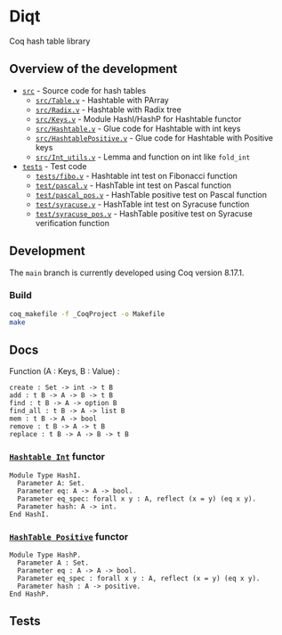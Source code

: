 # Diqt

Coq hash table library

## Overview of the development

* [`src`](./src/) - Source code for hash tables
    * [`src/Table.v`](./src/Table.v) - Hashtable with PArray
    * [`src/Radix.v`](./src/Radix.v) - Hashtable with Radix tree
    * [`src/Keys.v`](./src/Keys.v) - Module HashI/HashP for Hashtable functor
    * [`src/Hashtable.v`](./src/HashTable.v) - Glue code for Hashtable with
      int keys
    * [`src/HashtablePositive.v`](./src/HashTablePositive.v) - Glue code for
      Hashtable with Positive keys
    * [`src/Int_utils.v`](./src/Int_utils.v) - Lemma and function on int
      like `fold_int`
* [`tests`](./tests/) - Test code
    * [`tests/fibo.v`](./tests/fibo.v) - Hashtable int test on Fibonacci function
    * [`test/pascal.v`](./tests/pascal.v) - HashTable int test on Pascal function
    * [`test/pascal_pos.v`](./tests/pascal_pos.v) - HashTable positive test on
      Pascal function
    * [`test/syracuse.v`](./tests/syracuse.v) - HashTable int test on Syracuse
      function
    * [`test/syracuse_pos.v`](./tests/syracuse_pos.v) - HashTable positive test
      on Syracuse verification  function

## Development

The `main` branch is currently developed using Coq version 8.17.1.

### Build

```sh
coq_makefile -f _CoqProject -o Makefile
make
```

## Docs

Function (A : Keys, B : Value) :

```coq
create : Set -> int -> t B
add : t B -> A -> B -> t B
find : t B -> A -> option B
find_all : t B -> A -> list B
mem : t B -> A -> bool
remove : t B -> A -> t B
replace : t B -> A -> B -> t B
```

### [`Hashtable Int`](./src/HashTable.v) functor

```coq
Module Type HashI.
  Parameter A: Set.
  Parameter eq: A -> A -> bool.
  Parameter eq_spec: forall x y : A, reflect (x = y) (eq x y).
  Parameter hash: A -> int.
End HashI.
```

### [`HashTable Positive`](./src/HashTablePositive.v) functor

```coq
Module Type HashP.
  Parameter A : Set.
  Parameter eq : A -> A -> bool.
  Parameter eq_spec : forall x y : A, reflect (x = y) (eq x y).
  Parameter hash : A -> positive.
End HashP.
```

## Tests

